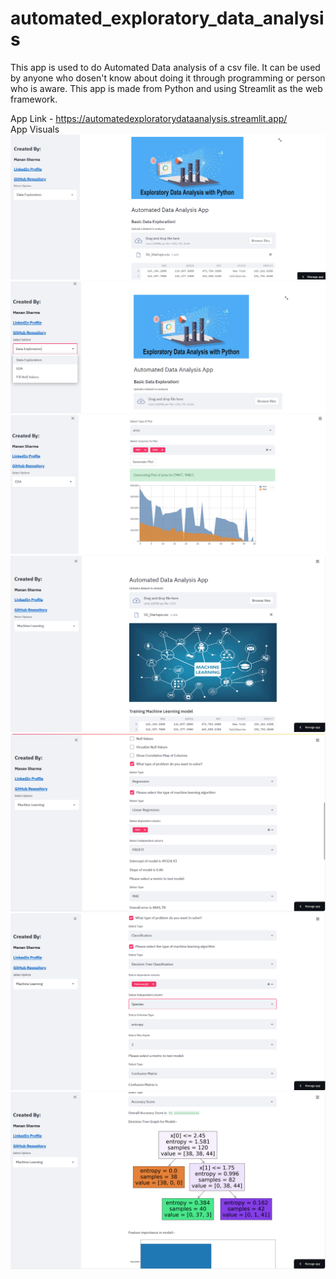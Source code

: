 # automated_exploratory_data_analysis

This app is used to do Automated Data analysis of a csv file. It can be used by anyone who dosen't know about doing it through programming or person who is aware.
This app is made from Python and using Streamlit as the web framework.

App Link - https://automatedexploratorydataanalysis.streamlit.app/
<br>
App Visuals
<img src = "https://github.com/manansharma27/automated_exploratory_data_analysis/blob/main/img1.PNG">
<img src = "https://github.com/manansharma27/automated_exploratory_data_analysis/blob/main/img3.PNG">
<img src = "https://github.com/manansharma27/automated_exploratory_data_analysis/blob/main/img4.PNG">
<img src = "https://github.com/manansharma27/automated_exploratory_data_analysis/blob/main/ML1.png">
<img src = "https://github.com/manansharma27/automated_exploratory_data_analysis/blob/main/ML2.png">
<img src = "https://github.com/manansharma27/automated_exploratory_data_analysis/blob/main/ML3.png">
<img src = "https://github.com/manansharma27/automated_exploratory_data_analysis/blob/main/ML4.png">
